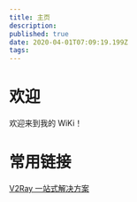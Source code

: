 ```yaml
---
title: 主页
description: 
published: true
date: 2020-04-01T07:09:19.199Z
tags: 
---
```


# 欢迎

欢迎来到我的 WiKi！

# 常用链接

[V2Ray 一站式解决方案](https://github.com/NTLx/scripts)